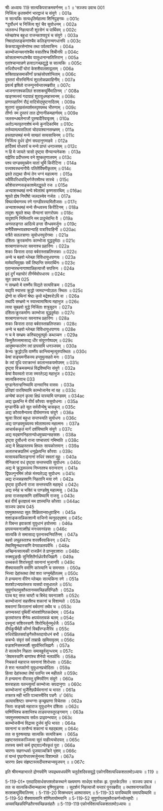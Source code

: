 श्रीः
अध्यायः 119
सात्यकिपराक्रमवर्णनम् ॥ 1 ॥
\'सञ्जय उवाच 	001  
निर्जित्य कृतवर्माणं भारद्वाजं च संयुगे ।	001a  
स सात्यकिः सत्यधृतिर्महात्मा शिनिपुङ्गवः ॥	001c  
*दुर्योधनं च निर्जित्य शूरं चैव सुयोधनम् ।	002a  
जलसन्धं निहत्याजौ शूरसेनं च पार्थिवम् ॥	002c  
म्लेच्छांश्च बहुधा राजन्काश्यपुत्रं च संयुगे ।	003a  
निषादांस्तङ्कणांश्चैव कलिङ्गान्मगधानपि ॥	003c  
केकयाञ्छूरसेनांश्च तथा पर्वतवासिनः ।	004a  
काम्भोजान्यवनांश्चैव वसातींश्च शिबीनपि ॥	004c  
कोसलान्मगधांश्चैव यातुधानान्सतित्तिरान् ।	005a  
एतांश्चान्यान्रणे हत्वाऽगच्छद्युद्धे स सात्यकिः ॥	005c  
रुधिरौघनदीं घोरां केशशैवालशाद्वलाम् ।	006a  
शक्तिग्राहसमाकीर्णां छत्रहंसोपशोभिताम् ॥	006c  
दुस्तरां भीरुभिर्नित्यं शूरलोकप्रवाहिनीम् ।	007a  
प्रवर्त्य हृषितो राजन्पुनर्यन्तारमब्रवीत् ॥	007c  
ध्वजनागाश्वकलिलं शरशक्त्यूर्मिमालिनम् ।\'	008a  
खड्गमत्स्यं गदाग्राहं शूरायुधमहास्वनम् ॥	008c  
प्राणापहारिणं रौद्रं वादित्रोद्घुष्टनादितम् ।	009a  
शूराणां सुखसंस्पर्शमस्पृश्यमथ भीरुणाम् ।	009c  
तीर्णाः स्म दुस्तरं तात द्रोणानीकमहार्णवम् ॥	009e  
जलसन्धबलेनाजौ पुरुषादैरिवावृतम् ।	010a  
अतोऽन्यत्पृतनाशेषं मन्ये कुनदिकामिव ॥	010c  
तर्तव्यामल्पसलिलां चोदयाश्वानसम्भ्रमम् ।	011a  
हस्तप्राप्तमहं मन्ये साम्प्रतं सव्यसाचिनम् ॥	011c  
निर्जित्य दुर्धरं द्रोणं सपदानुगमाहवे ।	012a  
हार्दिक्यं योधवर्यं च मन्ये प्राप्तं धनञ्जयम् ॥	012c  
न हि मे जायते त्रासो दृष्ट्वा सैन्यान्यनेकशः ।	013a  
वह्नेरिव प्रदीप्तस्य वने शुष्कतृणालयम् ॥	013c  
पश्य पाण्डवमुख्येन यातां भूमिं किरीटिना ।	014a  
पत्त्यश्वरथनागौघैः पतितैर्विषमीकृताम् ॥	014c  
द्रवते तद्यथा सैन्यं तेन भग्नं महात्मना ।	015a  
रथैर्विपरिधावद्भिर्गजैरश्वैश्च सारथे ।	015c  
कौशेयारुणसङ्काशमेतद्धूयते रजः ॥	015e  
अभ्याशस्थमहं मन्ये श्वेताश्वं कृष्णसारथिम् ॥	016ac  
श्रूयते ह्येष निर्घोषो जलदस्येव गर्जतः ।	017a  
विष्फार्यमाणस्य रणे गाण्डीवस्यामितौजसः ॥	017c  
अभ्याशस्थमहं मन्ये सैन्धवस्य किरीटिनम् ।	018a  
तादृशः श्रूयते शब्दः सैन्यानां सागरोपमः ॥	018c  
यादृशानि निमित्तानि मम प्रादुर्भवन्ति वै ।	019a  
अनस्तङ्गत आदित्ये हन्ता सैन्धवमर्जुनः ॥	019c  
शनैर्विस्रम्भयन्नश्वान्याहि यत्रारिवाहिनी ॥	020ac  
यत्रैते सतलत्राणाः सुयोधनपुरोगमाः ।	021a  
दंशिताः क्रूरकर्माणः काम्भोजा युद्धदुर्मदाः ॥	021c  
शरबाणासनधरा यवनाश्च प्रहारिणः ।	022a  
शकाः किराता दरदा बर्बरास्ताम्रलिप्तकाः ॥	022c  
अन्ये च बहवो म्लेच्छा विविधायुधपाणयः ।	023a  
मामेवाभिमुखाः सर्वे तिष्ठन्ति समरार्थिनः ॥	023c  
एतान्सरथनागाश्वान्निहत्याजौ सपत्तिनः ।	024a  
इदं दुर्गं महाघोरं तीर्णमेवोपधारय ॥	024c  
सूत उवाच 	025  
न सम्भ्रमो मे वार्ष्णेय विद्यते सत्यविक्रम ।	025a  
यद्यपि स्यात्तव क्रुद्धो जामदग्न्योऽग्रतः स्थितः ॥	025c  
द्रोणो वा रथिनां श्रेष्ठः कृपो मद्रेश्वरोऽपि वा ।	026a  
तथापि सम्भ्रमो न स्यात्त्वामाश्रित्य महाभुज ॥	026c  
त्वया सुबहवो युद्धे निर्जिताः शत्रुसूदन ।	027a  
दंशिताःक्रूरकर्माणः काम्भोजा युद्धदुर्मदाः ॥	027c  
शरबाणासनधरा यवनाश्च प्रहारिणः ।	028a  
शकाः किराता दरदा बर्बरास्ताम्रलिप्तकाः ।	028c  
अन्ये च बहवो म्लेच्छा विविधायुधपाणयः ॥	028e  
न च मे सम्भ्रमः कश्चिद्भूतपूर्वः कथञ्चन ।	029a  
किमुतैतत्समासाद्य धीर संयुगगोष्पदम् ॥	029c  
आयुष्मन्कतरेण त्वां प्रापयामि धनञ्जयम् ।	030a  
केभ्यः क्रुद्धोऽसि वार्ष्णेय कान्स्विन्मृत्युरुपस्थितः ॥	030c  
केषां सङ्घमनीकस्य हन्तुमुत्सहते मनः ।	031a  
के त्वां युधि पराक्रान्तं कालान्तकयमोपमम् ॥	031c  
दृष्ट्वा विक्रमसम्पन्नं विद्रविष्यन्ति संयुगे ।	032a  
केषां वैवस्वतो राजा स्मरतेऽद्य महाभुज ॥	032c  
सात्यकिरुवाच 	033  
मुण्डानेतान्हनिष्यामि दानवानिव वासवः ।	033a  
प्रतिज्ञां पारयिष्यामि काम्भोजानेव मां वह ॥	033c  
अन्येषां कदनं कृत्वा क्षिप्रं यास्यामि पाण्डवम् ॥	034ac  
अद्य द्रक्ष्यन्ति मे वीर्यं कौरवाः ससुयोधनाः ।	035a  
मुण्डानीके हते सूत सर्वसैन्येषु चासकृत् ॥	035c  
अद्य कौरवसैन्यस्य दीर्यमाणस्य संयुगे ।	036a  
श्रुत्वा विरावं बहुधा सन्तप्स्यति सुयोधनः ॥	036c  
अद्य पाण्डवमुख्यस्य श्वेताश्वस्य महात्मनः ।	037a  
आचार्यककृतं मार्गं दर्शयिष्यामि संयुगे ॥	037c  
अद्य मद्बाणनिहतान्योधमुख्यान्सहस्रशः ।	038a  
दृष्ट्वा दुर्योधनो राजा पश्चात्तापं गमिष्यति ॥	038c  
अद्य मे क्षिप्रहस्तस्य क्षिपतः सायकोत्तमान् ।	039a  
अलातचक्रप्रतिमं धनुर्द्रक्ष्यन्ति कौरवाः ॥	039c  
मत्सायकचिताङ्गानां रुधिरं स्रवतां मुहुः ।	040a  
सैनिकानां वधं दृष्ट्वा सन्तप्स्यति सुयोधनः ॥	040c  
अद्य मे क्रुद्धरूपस्य निघ्नतश्च वरान्वरान् ।	041a  
द्विफल्गुनमिमं लोकं मंस्यतेऽद्य सुयोधनः ॥	041c  
अद्य राजसहस्राणि निहतानि मया रणे ।	042a  
दृष्ट्वा दुर्योधनो राजा सन्तप्स्यति महामृधे ॥	042c  
अद्य स्नेहं च भक्तिं च पाण्डवेषु महात्मसु ।	043a  
हत्वा राजसहस्राणि दर्शयिष्यामि राजसु ॥	043c  
बलं वीर्यं कृतज्ञत्वं मम ज्ञास्यन्ति कौरवाः ॥	044ac  
सञ्जय उवाच 	045  
एवमुक्तस्तदा सूतः शिक्षितान्साधुवाहिनः ।	045a  
शशाङ्कसन्निकाशान्वै वाजिनो व्यनुदद्भृशम् ॥	045c  
ते पिबन्त इवाकाशं युयुधानं हयोत्तमाः ।	046a  
प्रापयन्यवनाञ्शीघ्रं मनःपवनरंहसः ॥	046c  
सात्यकिं ते समासाद्य पृतनास्वनिवर्तिनम् ।	047a  
बहवो लघुहस्ताश्च शरवर्षैरवाकिरन् ॥	047c  
तेषामिषूनथास्त्राणि वेगवान्नतपर्वभिः ।	048a  
अच्छिनत्सात्यकी राजन्नैनं ते प्राप्नुवञ्शराः ॥	048c  
रुक्मपुङ्खैः सुनिशितैर्गार्ध्रपत्रैरजिह्मगैः ।	049a  
उच्चकर्त शिरांस्युग्रो यवनानां भुजानपि ॥	049c  
शैक्यायसानि वर्माणि कांस्यानि च समन्ततः ।	050a  
भित्त्वा देहांस्तथा तेषां शरा जग्मुर्महीतलम् ॥	050c  
ते हन्यमाना वीरेण म्लेच्छाः सात्यकिना रणे ।	051a  
शतशोऽभ्यपतंस्तत्र व्यसवो वसुधातले ॥	051c  
सुपूर्णायतमुक्तैस्तानव्यवच्छिन्नपिण्डितैः ।	052a  
पञ्च षट् सप्त चाष्टौ च बिभेद यवनाञ्शरैः ॥	052c  
काम्भोजानां सहस्रैश्च शकानां च विशाम्पते ।	053a  
शबराणां किरातानां बर्बराणां तथैव च ॥	053c  
अगम्यरूपां पृथिवीं मांसशोणितकर्दमाम् ।	054a  
कृतवांस्तत्र शैनेयः क्षपयंस्तावकं बलम् ॥	054c  
दस्यूनां सशिरस्त्राणैः शिरोभिर्लूनमूर्धजैः ।	055a  
दीर्घकूर्चैर्मही कीर्णा विबर्हैरण्डजैरिव ॥	055c  
रुधिरोक्षितसर्वाङ्गैस्तैस्तदायोधनं बभौ ।	056a  
कबन्धैः संवृतं सर्वं ताम्राभ्रैः खमिवावृतम् ॥	056c  
वज्राशनिसमस्पर्शैः सुपर्वभिरजिह्मगैः ।	057a  
ते सात्वतेन निहताः समावव्रुर्वसुन्धराम् ॥	057c  
\'तेषामस्त्राणि बाणांश्च शैनेयो नतपर्वभिः ।	058a  
निचकर्त महाराज यवनानां शिरोधराः ॥	058c  
ते शरा नतपर्वाणो युयुधानप्रचोदिताः ।	059a  
हित्वा देहांस्तथा तेषां पतन्ति स्म महीतले ॥	059c  
ते हन्यमाना वीरास्तु वृष्णिवीरेण संयुगे ।	060a  
शस्त्राहताः पतन्त्युर्व्यां काम्भोजाः सपदानुगाः ॥	060c  
काम्भोजानां भुजैश्छिन्नैर्यवनानां च भारत ।	061a  
तत्रतत्र मही भाति पञ्चास्यैरिव पन्नगैः ॥\'	061c  
अल्पावशिष्टाः सम्भग्नाः कृच्छ्रप्राणा विचेतसः ।	062a  
जिताः सङ्ख्ये महाराज युयुधानेन दंशिताः ॥	062c  
पार्ष्णिभिश्च कशाभिश्च ताडयन्तस्तुरङ्गमान् ।	063a  
जवमुत्तममास्थाय सर्वतः प्राद्रवन्भयात् ॥	063c  
काम्भोजसैन्यं विद्राव्य दुर्जयं युधि भारत ।	064a  
यवनानां च तत्सैन्यं शकानां च महद्बलम् ॥	064c  
ततः स पुरुषव्याघ्रः सात्यकिः सत्यविक्रमः ।	065a  
प्रहृष्टस्तावकाञ्जित्वा सूतं याहीत्यचोदयत् ॥	065c  
तत्तस्य समरे कर्म दृष्ट्वाऽन्यैरकृतं पुरा ।	066a  
चारणाः सहगन्धर्वाः पूजयाञ्चक्रिरे भृशम् ॥	066c  
तं यान्तं पृष्ठगोप्तारमर्जुनस्य विशाम्पते ।	067a  
चारणाः प्रेक्ष्य संहृष्टास्त्वदीयाश्चाभ्यपूजयन् ॥ ॥	067c  

इति श्रीमन्महाभारते द्रोणपर्वणि जयद्रथवधपर्वणि चतुर्दशदिवसयुद्धे एकोनविंशत्यधिकशततमोऽध्यायः ॥ 119 ॥

5-119-01* एतदादिसार्धसप्तश्लोकस्थाने वक्ष्यमाणः सार्धएव श्लोकः झ. पुस्तकेऽस्ति । 
सञ्जय उवाच ।
 ततः स सात्यकिर्धीमान्महात्मा वृष्णिपुङ्गवः ।
 सुदर्शनं निहत्याजौ यन्तारं पुनरब्रवीत् ॥
 रथाश्वनागकलिलं शरशक्त्यूर्मिमालिनम् । 
 5-119-20 विस्रम्भयन् आश्वासयन् ॥ 5-119-33 पारयिष्यामि समापयिष्यामि ॥ 5-119-50 शैक्यायसानि शोणितायोमयानि ॥ 5-119-52 सुपूर्णायतमुक्तैराकर्णज्योत्सृष्टैः । अव्यवच्छिन्नपिण्डितैरनवच्छिन्नसंहतैः ॥ 5-119-119 एकोनविंशत्यधिकशततमोऽध्यायः ॥

